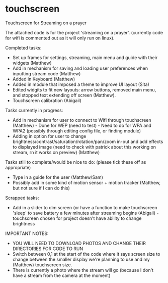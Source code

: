 # touchscreen
Touchscreen for Streaming on a prayer

The attached code is for the project 'streaming on a prayer'. (currently code for wifi is commented out as it will only run on linux). 

Completed tasks:
 - Set up frames for settings, streaming, main menu and guide with their widgets (Matthew)
 - Add in mechanism for saving and loading user preferences when inputting stream code (Matthew)
 - Added in Keyboard (Matthew)
 - Added in module that imposed a theme to improve UI layout (Sita) 
 - Edited widgits to fit new layouts: arrow buttons, removed main menu, and stopped text extending off screen (Matthew). 
 - Touchscreen calibration (Abigail)
 
 Tasks currently in progress:
 - Add in mechanism for user to connect to Wifi through touchscreen (Matthew)
       - Done for WEP (need to test)
       - Need to do for WPA and WPA2 (possibly through editing config file, or finding module)
 - Adding in option for user to change brightness/contrast/saturation/rotation/pan/zoom in-out and add effects to displayed image (need to check with patrick about this working on stream, rn it works on preview) (Matthew)

Tasks still to complete/would be nice to do: (please tick these off as appropriate)
 - Type in a guide for the user (Matthew/Sam)
 - Possibly add in some kind of motion sensor + motion tracker (Matthew, but not sure if I can do this)
 
 Scrapped tasks:
  - Add in a slider to dim screen (or have a function to make touchscreen 'sleep' to save battery a few minutes after streaming begins (Abigail) - touchscreen chosen for project doesn't have ability to change brightness

IMPORTANT NOTES:
- YOU WILL NEED TO DOWNLOAD PHOTOS AND CHANGE THEIR DIRECTORIES FOR CODE TO RUN
- Switch between 0,1 at the start of the code where it says screen size to change between the smaller display we're planning to use and my (Matthew) touchscreen size. 
- There is currently a photo  where the stream will go (because I don't have a stream from the camera at the moment)
